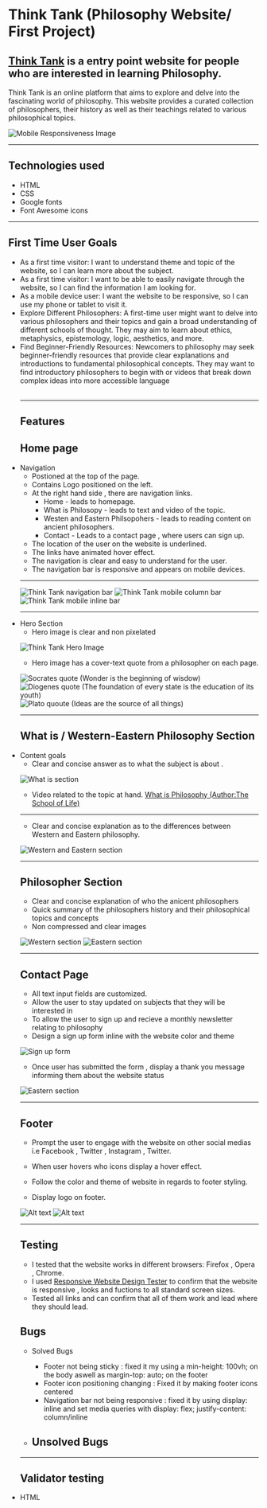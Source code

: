 
# <strong><italic>Think Tank</italic></strong> (Philosophy Website/ First Project)


## [Think Tank](https://kurtm36.github.io/philosophy-website/)   is a entry point website for people who are interested in learning Philosophy.  

Think Tank is an online platform that aims to explore and delve into the fascinating world of philosophy. This website provides a curated collection of philosophers, their history as well as their teachings related to various philosophical topics.

![Mobile Responsiveness Image](assets\images\am-i-responsive.png)
<hr>

## Technologies used 
<ul>
    <li>HTML
    <li>CSS
    <li>Google fonts
    <li>Font Awesome icons
</UL>
<hr>

## First Time User Goals 
<ul>

<li>As a first time visitor: I want to understand theme and topic of the website, so I can learn more about the subject.

<br>

<li>As a first time visitor: I want to be able to easily navigate through the website, so I can find the information I am looking for.

<br>

<li>As a mobile device user: I want the website to be responsive, so I can use my phone or tablet to visit it.

<br>

<li>Explore Different Philosophers: A first-time user might want to delve into various philosophers and their topics and gain a broad understanding of different schools of thought. They may aim to learn about ethics, metaphysics, epistemology, logic, aesthetics, and more.

<br>

<li>Find Beginner-Friendly Resources: Newcomers to philosophy may seek beginner-friendly resources that provide clear explanations and introductions to fundamental philosophical concepts. They may want to find introductory philosophers to begin with or videos that break down complex ideas into more accessible language</li>

<br>

<hr>

## Features



## Home page

<li> Navigation

- Postioned at the top of the page.
- Contains Logo positioned on the left.
- At the right hand side , there are navigation links.
    - Home - leads to homepage.
    - What is Philosopy - leads to text and video of the topic.
    - Westen and Eastern Philsopohers - leads to reading content on ancient philosophers.
    - Contact - Leads to a contact page , where users can sign up.
- The location of the user on the website is underlined.
- The links have animated hover effect.
- The navigation is clear and easy to understand for the user.
- The navigation bar is responsive and appears on mobile devices. 
<hr>

![Think Tank navigation bar ](assets\images\desktop-navi-bar.png)
![Think Tank mobile column bar ](assets\images\mobile-column-navi-bar.png)
![Think Tank mobile inline bar ](assets\images\mobile-inline-navi-bar.png)

<hr>

<li> Hero Section

- Hero image is clear and non pixelated 

 ![Think Tank Hero Image ](assets\images\pp1-hero.jpg)


- Hero image has a cover-text quote from a philosopher on each page.

![Socrates quote (Wonder is the beginning of wisdow)](assets\images\socrates-quote.png)
![Diogenes quote (The foundation of every state is the education of its youth) ](assets\images\diogenes-quote.png)
![Plato quoute (Ideas are the source of all things) ](assets\images\plato-quote.png)

<hr>

## What is / Western-Eastern Philosophy Section

<li> Content goals

- Clear and concise answer as to what the subject is about .

![What is section ](assets\images\what-is-section.png)

-  Video related to the topic at hand. [What is Philosophy (Author:The School of Life)](https://www.youtube.com/watch?v=mIYdx6lDDhg)
<hr>

- Clear and concise explanation as to the differences between Western and Eastern philosophy.
  
![Western and Eastern section ](assets\images\western-eastern-section.png)

<hr>

## Philosopher Section 

- Clear and concise explanation of who the anicent philosophers
- Quick summary of the philosophers history and their philosophical topics and concepts  
- Non compressed and clear images  

![Western section ](assets\images\western-philosopher-section.png)
![Eastern section ](assets\images\eastern-philosopher-section.png)

<hr>

## Contact Page

- All text input fields are customized.
- Allow the user to stay updated on subjects that they will be interested in
- To allow the user to sign up and recieve a monthly newsletter relating to philosophy 
- Design a sign up form inline with the website color and theme 

![Sign up form ](assets\images\sign-up-form.png)

- Once user has submitted the form , display a thank you message informing them about the website status

![Eastern section ](assets\images\thank-you-msg.png)

<hr>

## Footer 

- Prompt the user to engage with the website on other social medias i.e Facebook , Twitter , Instagram , Twitter.

- When user hovers who icons display a hover effect. 

- Follow the color and theme of website in regards to footer styling. 

- Display logo on footer.

![Alt text](assets\images\footer.png)
![Alt text](assets\images\footer-hoover.png)

<hr>

## Testing

- I tested that the website works in different browsers: Firefox , Opera , Chrome.
- I used [Responsive Website Design Tester](https://responsivedesignchecker.com/) to confirm that the website is responsive , looks and fuctions to all standard screen sizes. 
- Tested all links and can confirm that all of them work and lead where they should lead.

## Bugs 

- Solved Bugs 
    - Footer not being sticky : fixed it my using a min-height: 100vh; on the body aswell as margin-top: auto; on the footer
    - Footer icon positioning changing : Fixed it by making footer icons centered 
    - Navigation bar not being responsive : fixed it by using display: inline and set media queries with display: flex; justify-content: column/inline
    

- Unsolved Bugs 
  -

<hr>

## Validator testing 

<li> HTML

    
